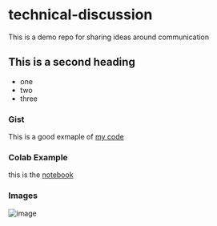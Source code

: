# technical-discussion
This is a demo repo for sharing ideas around communication


## This is a second heading

* one
* two
* three

### Gist

This is a good exmaple of [my code](https://gist.github.com/he0019ng/d2bfe591ff0d26a8279db96a00fb9794#file-hello-py)

### Colab Example

this is the [notebook](https://github.com/he0019ng/technical-discussion/blob/main/technical_docs.ipynb)

### Images

![image](https://github.com/he0019ng/technical-discussion/assets/128305603/230036b4-9775-455d-89d3-ef290c37b923)
